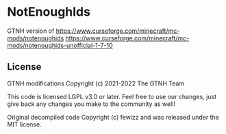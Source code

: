 # NotEnoughIds

GTNH version of https://www.curseforge.com/minecraft/mc-mods/notenoughids
https://www.curseforge.com/minecraft/mc-mods/notenoughids-unofficial-1-7-10

## License

GTNH modifications Copyright (c) 2021-2022 The GTNH Team

This code is licensed LGPL v3.0 or later. Feel free to use our changes, just give back any changes you make to the community as well!

Original decompiled code Copyright (c) fewizz and was released under the MIT license.
